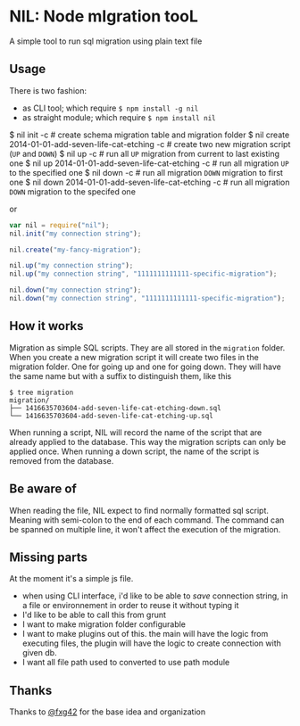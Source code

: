 NIL: Node mIgration tooL
==========================


A simple tool to run sql migration using plain text file


Usage
-----

There is two fashion:

- as CLI tool; which require `$ npm install -g nil`
- as straight module;  which require `$ npm install nil`

$ nil init -c <my-connection-string> # create schema migration table and migration folder
$ nil create 2014-01-01-add-seven-life-cat-etching -c <my-connection-string># create two new migration script (`UP` and `DOWN`)
$ nil up -c <my-connection-string># run all `UP` migration from current to last existing one
$ nil up 2014-01-01-add-seven-life-cat-etching -c <my-connection-string># run all migration `UP` to the specified one
$ nil down -c <my-connection-string># run all migration `DOWN` migration to first one
$ nil down 2014-01-01-add-seven-life-cat-etching -c <my-connection-string># run all migration `DOWN` migration to the specifed one

or

````Javascript
var nil = require("nil");
nil.init("my connection string");

nil.create("my-fancy-migration");

nil.up("my connection string");
nil.up("my connection string", "1111111111111-specific-migration");

nil.down("my connection string");
nil.down("my connection string", "1111111111111-specific-migration");

````


How it works
------------

Migration as simple SQL scripts.
They are all stored in the  `migration` folder.
When you create a new migration script it will create two files in the migration folder.
One for going up and one for going down.
They will have the same name but with a suffix to distinguish them, like this

    $ tree migration
    migration/
    ├── 1416635703604-add-seven-life-cat-etching-down.sql
    └── 1416635703604-add-seven-life-cat-etching-up.sql

When running a script, NIL will record the name of the script that are already applied to the database.
This way the migration scripts can only be applied once.
When running a down script, the name of the script is removed from the database.

Be aware of
----------------

When reading the file, NIL expect to find normally formatted sql script. Meaning with semi-colon to the end of each command.
The command can be spanned on multiple line, it won't affect the execution of the migration.

Missing parts
-----------------

At the moment it's a simple js file.
* when using CLI interface, i'd like to be able to _save_ connection string, in a file or environnement in order to reuse it without typing it
* I'd like to be able to call this from grunt
* I want to make migration folder configurable
* I want to make plugins out of this. the main will have the logic from executing files, the plugin will have the logic to create connection with given db.
* I want all file path used to converted to use path module

Thanks
-----------

Thanks to [@fxg42](https://github.com/fxg42) for the base idea and organization

